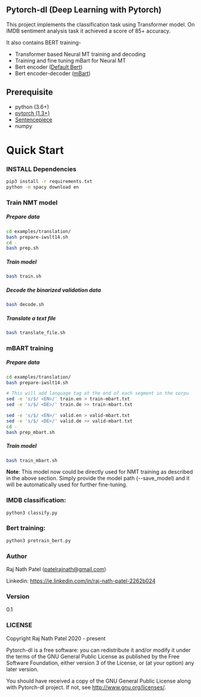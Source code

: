 ## Pytorch-dl (Deep Learning with Pytorch)
This project implements the classification task using Transformer model. On IMDB sentiment analysis task it achieved a score of 85+ accuracy.

It also contains BERT training- 
* Transformer based Neural MT training and decoding
* Training and fine tuning mBart for Neural MT
* Bert encoder ([Default Bert](https://arxiv.org/pdf/1810.04805.pdf))
* Bert encoder-decoder ([mBart](https://arxiv.org/pdf/2001.08210.pdf))

## Prerequisite
- python (3.6+)
- [pytorch (1.3+)](https://pytorch.org/get-started/locally/)
- [Sentencepiece](https://github.com/google/sentencepiece)
- numpy

# Quick Start
### INSTALL Dependencies
```bash
pip3 install -r requirements.txt
python -m spacy download en
```

### Train NMT model

##### Prepare data
```bash
cd examples/translation/
bash prepare-iwslt14.sh
cd -
bash prep.sh
```

##### Train model
```bash
bash train.sh
```
##### Decode the binarized validation data
```bash
bash decode.sh
```

##### Translate a text file
```bash
bash translate_file.sh
```

### mBART training
##### Prepare data
```bash
cd examples/translation/
bash prepare-iwslt14.sh

# This will add language tag at the end of each segment in the corpu
sed -e 's/$/ <EN>/' train.en > train-mbart.txt
sed -e 's/$/ <DE>/' train.de >> train-mbart.txt

sed -e 's/$/ <EN>/' valid.en > valid-mbart.txt
sed -e 's/$/ <DE>/' valid.de >> valid-mbart.txt
cd -
bash prep_mbart.sh
```

##### Train model
```bash
bash train_mbart.sh
```
**Note**: This model now could be directly used for NMT training as 
described in the above section.
Simply provide the model path (--save_model) and it will be automatically used for further fine-tuning. 

### IMDB classification:
```bash
python3 classify.py
```

### Bert training:
```bash
python3 pretrain_bert.py
```

### Author
Raj Nath Patel (patelrajnath@gmail.com)

Linkedin: https://ie.linkedin.com/in/raj-nath-patel-2262b024

### Version
0.1

### LICENSE
Copyright Raj Nath Patel 2020 - present

Pytorch-dl is a free software: you can redistribute it and/or modify it under the terms of the GNU General Public 
License as published by the Free Software Foundation, either version 3 of the License, or (at your option) any 
later version.

You should have received a copy of the GNU General Public License along with Pytorch-dl project. 
If not, see http://www.gnu.org/licenses/.
